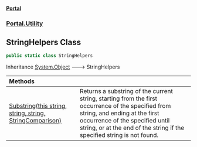 #### [Portal](index.md 'index')
### [Portal.Utility](Portal.Utility.md 'Portal.Utility')

## StringHelpers Class

```csharp
public static class StringHelpers
```

Inheritance [System.Object](https://docs.microsoft.com/en-us/dotnet/api/System.Object 'System.Object') &#129106; StringHelpers

| Methods | |
| :--- | :--- |
| [Substring(this string, string, string, StringComparison)](StringHelpers.Substring(thisstring,string,string,StringComparison).md 'Portal.Utility.StringHelpers.Substring(this string, string, string, System.StringComparison)') | Returns a substring of the current string, starting from the first occurrence of the specified from string, and ending at the first occurrence of the specified until string, or at the end of the string if the specified string is not found. |

